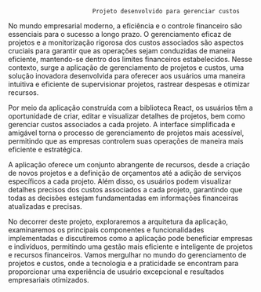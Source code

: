                             Projeto desenvolvido para gerenciar custos 

No mundo empresarial moderno, a eficiência e o controle financeiro são essenciais para o sucesso a longo prazo. O gerenciamento eficaz de projetos e a monitorização rigorosa dos custos associados são aspectos cruciais para garantir que as operações sejam conduzidas de maneira eficiente, mantendo-se dentro dos limites financeiros estabelecidos. Nesse contexto, surge a aplicação de gerenciamento de projetos e custos, uma solução inovadora desenvolvida para oferecer aos usuários uma maneira intuitiva e eficiente de supervisionar projetos, rastrear despesas e otimizar recursos.

Por meio da aplicação construída com a biblioteca React, os usuários têm a oportunidade de criar, editar e visualizar detalhes de projetos, bem como gerenciar custos associados a cada projeto. A interface simplificada e amigável torna o processo de gerenciamento de projetos mais acessível, permitindo que as empresas controlem suas operações de maneira mais eficiente e estratégica.

A aplicação oferece um conjunto abrangente de recursos, desde a criação de novos projetos e a definição de orçamentos até a adição de serviços específicos a cada projeto. Além disso, os usuários podem visualizar detalhes precisos dos custos associados a cada projeto, garantindo que todas as decisões estejam fundamentadas em informações financeiras atualizadas e precisas.

No decorrer deste projeto, exploraremos a arquitetura da aplicação, examinaremos os principais componentes e funcionalidades implementadas e discutiremos como a aplicação pode beneficiar empresas e indivíduos, permitindo uma gestão mais eficiente e inteligente de projetos e recursos financeiros. Vamos mergulhar no mundo do gerenciamento de projetos e custos, onde a tecnologia e a praticidade se encontram para proporcionar uma experiência de usuário excepcional e resultados empresariais otimizados.





